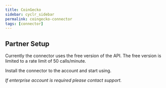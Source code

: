 ```yaml
---
title: CoinGecko
sidebar: cyclr_sidebar
permalink: coingecko-connector
tags: [connector]
---
```


## Partner Setup

Currently the connector uses the free version of the API. The free version is limited to a rate limit of 50 calls/minute.

Install the connector to the account and start using.

*If enterprise account is required please contact support.*


